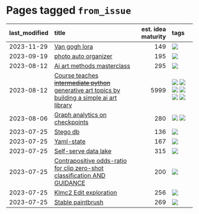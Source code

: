 # Pages tagged `from_issue`

|last_modified|title|est. idea maturity|tags
|:---|:---|---:|:---|
|2023-11-29|[Van gogh lora](../Van_gogh_lora.md)|149|[![](https://img.shields.io/badge/tag-from_issue-f14da)](../tags/from_issue.md)|
|2023-09-19|[photo auto organizer](../photo_auto_organizer_.md)|195|[![](https://img.shields.io/badge/tag-from_issue-f14da)](../tags/from_issue.md)|
|2023-08-12|[Ai art methods masterclass](../Ai_art_methods_masterclass.md)|295|[![](https://img.shields.io/badge/tag-from_issue-f14da)](../tags/from_issue.md)|
|2023-08-12|[Course teaches ~~intermediate python~~ generative art topics by building a simple ai art library](../Course_teaches_basic_python_by_building_a_simple_ai_art_library.md)|5999|[![](https://img.shields.io/badge/tag-curriculum-43d799)](../tags/curriculum.md) [![](https://img.shields.io/badge/tag-education-3f9741)](../tags/education.md) [![](https://img.shields.io/badge/tag-from_issue-f14da)](../tags/from_issue.md) [![](https://img.shields.io/badge/tag-public_good-e8ae48)](../tags/public_good.md) [![](https://img.shields.io/badge/tag-publication-1eefac)](../tags/publication.md) [![](https://img.shields.io/badge/tag-wip-dad82b)](../tags/wip.md)|
|2023-08-06|[Graph analytics on checkpoints](../Graph_analytics_on_checkpoints.md)|280|[![](https://img.shields.io/badge/tag-from_issue-f14da)](../tags/from_issue.md) [![](https://img.shields.io/badge/tag-test-1043a5)](../tags/test.md)|
|2023-07-25|[Stego db](../Stego_db.md)|136|[![](https://img.shields.io/badge/tag-from_issue-f14da)](../tags/from_issue.md)|
|2023-07-25|[Yaml-state](../Yaml-state.md)|167|[![](https://img.shields.io/badge/tag-from_issue-f14da)](../tags/from_issue.md)|
|2023-07-25|[Self-serve data lake](../Self-serve_data_lake.md)|315|[![](https://img.shields.io/badge/tag-from_issue-f14da)](../tags/from_issue.md)|
|2023-07-25|[Contrapositive odds-ratio for clip zero-shot classification AND GUIDANCE](../Contrapositive_odds-ratio_for_clip_zero-shot_classification_AND_GUIDANCE.md)|200|[![](https://img.shields.io/badge/tag-from_issue-f14da)](../tags/from_issue.md)|
|2023-07-25|[Klmc2 Edit exploration](../Klmc2_Edit_exploration.md)|256|[![](https://img.shields.io/badge/tag-from_issue-f14da)](../tags/from_issue.md)|
|2023-07-25|[Stable paintbrush](../Stable_paintbrush.md)|269|[![](https://img.shields.io/badge/tag-from_issue-f14da)](../tags/from_issue.md)|